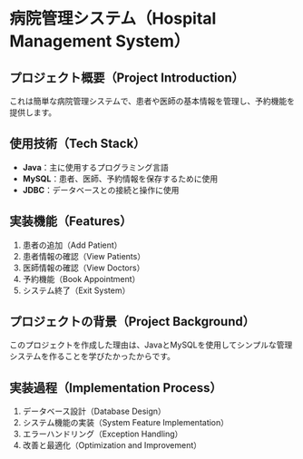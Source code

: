# 病院管理システム（Hospital Management System）

## プロジェクト概要（Project Introduction）
これは簡単な病院管理システムで、患者や医師の基本情報を管理し、予約機能を提供します。

## 使用技術（Tech Stack）
- **Java**：主に使用するプログラミング言語
- **MySQL**：患者、医師、予約情報を保存するために使用
- **JDBC**：データベースとの接続と操作に使用

## 実装機能（Features）
1. 患者の追加（Add Patient）
2. 患者情報の確認（View Patients）
3. 医師情報の確認（View Doctors）
4. 予約機能（Book Appointment）
5. システム終了（Exit System）

## プロジェクトの背景（Project Background）
このプロジェクトを作成した理由は、JavaとMySQLを使用してシンプルな管理システムを作ることを学びたかったからです。

## 実装過程（Implementation Process）
1. データベース設計（Database Design）
2. システム機能の実装（System Feature Implementation）
3. エラーハンドリング（Exception Handling）
4. 改善と最適化（Optimization and Improvement）
